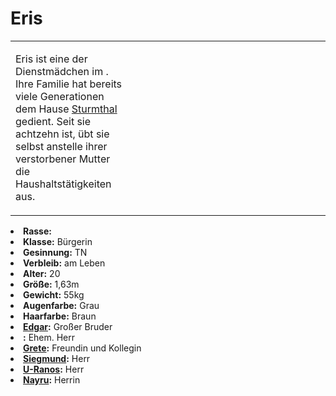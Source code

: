# Eris

<primary-label ref="npc"/>

<secondary-label ref="faergria"/>

<secondary-label ref="thaugrien"/>

<secondary-label ref="fortuna"/>

<table>
<tr><td>
<p>
Eris ist eine der Dienstmädchen im <a href="Jagdschloss-Duensberg.md"></a>. Ihre Familie hat
bereits viele Generationen dem Hause <a href="Dorian.md">Sturmthal</a> gedient. Seit sie achtzehn ist, übt sie selbst
anstelle ihrer verstorbener Mutter die Haushaltstätigkeiten aus.
</p>

</td><td width="300">
<!-- Edit here -->
<img src="eris.png" alt="" />
</td></tr>
</table>

<procedure title="Allgemeine Informationen">
<list columns="2">
<li><b>Rasse:</b> <a href="Folks.md" anchor="menschen"></a></li>
<li><b>Klasse:</b> Bürgerin</li>
<li><b>Gesinnung:</b> TN</li>
<li><b>Verbleib:</b> am Leben</li>
</list>
</procedure>

<procedure title="Aussehen">
<list columns="3">
<li><b>Alter:</b> 20</li>
<li><b>Größe:</b> 1,63m</li>
<li><b>Gewicht:</b> 55kg</li>
<li><b>Augenfarbe:</b> Grau</li>
<li><b>Haarfarbe:</b> Braun</li>
<!-- <li><b>Maße:</b> 86/73-65-90</li> -->
</list>
</procedure>

<procedure title="Beziehungen">
<list columns="2">
<li><b><a href="Edgar.md">Edgar</a>:</b> Großer Bruder</li>
<li><b><a href="Dorian.md"></a>:</b> Ehem. Herr</li>
<li><b><a href="Grete.md">Grete</a>:</b> Freundin und Kollegin</li>
<li><b><a href="Siegmund.md">Siegmund</a>:</b> Herr</li>
<li><b><a href="U-Ranos.md">U-Ranos</a>:</b> Herr</li>
<li><b><a href="Nayru.md">Nayru</a>:</b> Herrin</li>
</list>
</procedure>

<!--
## Notizen

- **Ziele:** 
- **Geheimnisse:** 
-->